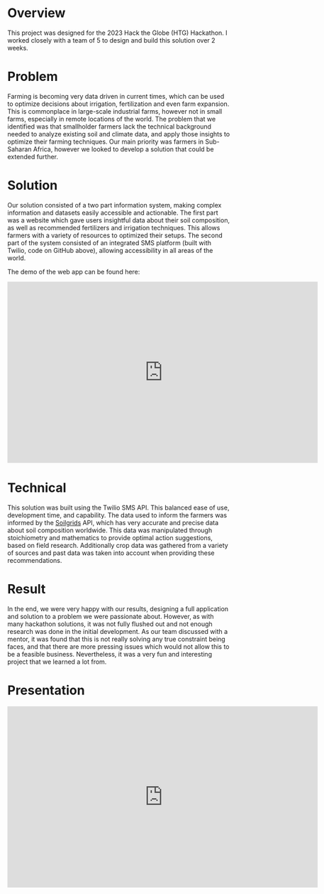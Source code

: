 # Overview

This project was designed for the 2023 Hack the Globe (HTG) Hackathon. I worked closely with a team of 5 to design and build this solution over 2 weeks.

# Problem

Farming is becoming very data driven in current times, which can be used to optimize decisions about irrigation, fertilization and even farm expansion. This is commonplace in large-scale industrial farms, however not in small farms, especially in remote locations of the world. The problem that we identified was that smallholder farmers lack the technical background needed to analyze existing soil and climate data, and apply those insights to optimize their farming techniques. Our main priority was farmers in Sub-Saharan Africa, however we looked to develop a solution that could be extended further.

# Solution

Our solution consisted of a two part information system, making complex information and datasets easily accessible and actionable. The first part was a website which gave users insightful data about their soil composition, as well as recommended fertilizers and irrigation techniques. This allows farmers with a variety of resources to optimized their setups. The second part of the system consisted of an integrated SMS platform (built with Twilio, code on GitHub above), allowing accessibility in all areas of the world.

The demo of the web app can be found here:

<iframe src="https://www.figma.com/embed?embed_host=astra&url=https://www.figma.com/proto/iNCC6Ddj1qIEYixaCj5DYA?scaling=scale-down" frameborder="0" width="700" style='height:408px' allowfullscreen="true" mozallowfullscreen="true" webkitallowfullscreen="true"></iframe>

# Technical

This solution was built using the Twilio SMS API. This balanced ease of use, development time, and capability. The data used to inform the farmers was informed by the [Soilgrids](https://www.isric.org/explore/soilgrids) API, which has very accurate and precise data about soil composition worldwide. This data was manipulated through stoichiometry and mathematics to provide optimal action suggestions, based on field research. Additionally crop data was gathered from a variety of sources and past data was taken into account when providing these recommendations.

# Result

In the end, we were very happy with our results, designing a full application and solution to a problem we were passionate about. However, as with many hackathon solutions, it was not fully flushed out and not enough research was done in the initial development. As our team discussed with a mentor, it was found that this is not really solving any true constraint being faces, and that there are more pressing issues which would not allow this to be a feasible business. Nevertheless, it was a very fun and interesting project that we learned a lot from.

# Presentation

<iframe src="https://docs.google.com/presentation/d/1YIo1H_O8AuMz9YyJ_MVZiyW2YB4xkgD7T_IZu3uqsRQ/embed?start=false&loop=true&delayms=3000" frameborder="0" width="700" style='height:408px' allowfullscreen="true" mozallowfullscreen="true" webkitallowfullscreen="true"></iframe>

